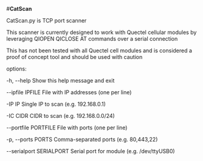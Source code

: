 #**CatScan**

CatScan.py is TCP port scanner

This scanner is currently designed to work with Quectel cellular modules by leveraging QIOPEN QICLOSE AT commands over a serial connection

This has not been tested with all Quectel cell modules and is considered a proof of concept tool and should be used with caution



options:

  -h, --help              Show this help message and exit
  
  --ipfile IPFILE         File with IP addresses (one per line)
  
  -IP IP                  Single IP to scan (e.g. 192.168.0.1)
  
  -IC CIDR                CIDR to scan (e.g. 192.168.0.0/24)
  
  --portfile PORTFILE     File with ports (one per line)
  
  -p, --ports PORTS       Comma-separated ports (e.g. 80,443,22)
  
  --serialport SERIALPORT Serial port for module (e.g. /dev/ttyUSB0)

